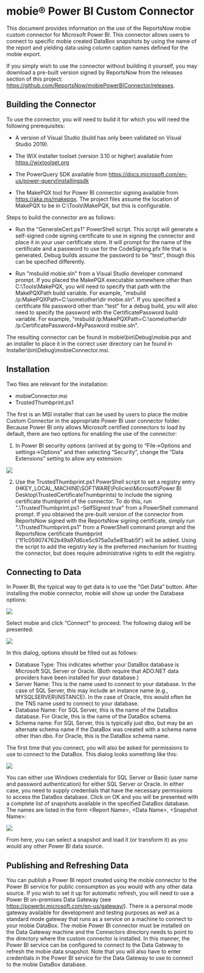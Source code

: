 # mobie® Power BI Custom Connector

This document provides information on the use of the ReportsNow mobie custom connector for Microsoft Power BI. This connector allows users to connect to specific mobie created DataBox snapshots by using the name of the report and yielding data using column caption names defined for the mobie export.

If you simply wish to use the connector without building it yourself, you may download a pre-built version signed by ReportsNow from the releases section of this project:
https://github.com/ReportsNow/mobiePowerBIConnector/releases.

## Building the Connector

To use the connector, you will need to build it for which you will need the following prerequisites:

* A version of Visual Studio (build has only been validated on Visual Studio 2019).

* The WiX installer toolset (version 3.10 or higher) available from https://wixtoolset.org

* The PowerQuery SDK available from https://docs.microsoft.com/en-us/power-query/installingsdk

* The MakePQX tool for Power BI connector signing available from https://aka.ms/makepqx. The project files assume the location of MakePQX to be in C:\Tools\MakePQX, but this is configurable.

Steps to build the connector are as follows:

* Run the "GenerateCert.ps1" PowerShell script. This script will generate a self-signed code signing certificate to use in signing the connector and place it in your user certificate store.
It will prompt for the name of the certificate and a password to use for the CodeSigning.pfx file that is generated. Debug builds assume the password to be "test", though this can be specified differently.

* Run "msbuild mobie.sln" from a Visual Studio developer command prompt. If you placed the MakePQX executable somewhere other than C:\Tools\MakePQX, you will need to specify that path with the MakePQXPath build variable.
For example, "msbuild /p:MakePQXPath=C:\some\other\dir mobie.sln". If you specified a certificate file password other than "test" for a debug build, you will also need to specify the password with the
CertificatePassword build variable. For example, "msbuild /p:MakePQXPath=C:\some\other\dir /p:CertificatePassword=MyPassword mobie.sln".

The resulting connector can be found in mobie\bin\Debug\mobie.pqx and an installer to place it in the correct user directory can be found in Installer\bin\Debug\mobieConnector.msi.

## Installation

Two files are relevant for the installation:

* mobieConnector.msi
* TrustedThumbprint.ps1

The first is an MSI installer that can be used by users to place the mobie Custom Connector in the appropriate Power BI user connector folder. Because Power BI only allows Microsoft certified connectors to load by default, there are two options for enabling the use of the connector:

1)	In Power BI security options (arrived at by going to “File->Options and settings->Options” and then selecting “Security”, change the “Data Extensions” setting to allow any extension:

![](doc/DataExtensions.png)

2)	Use the TrustedThumbprint.ps1 PowerShell script to set a registry entry (HKEY_LOCAL_MACHINE\SOFTWARE\Policies\Microsoft\Power BI Desktop\TrustedCertificateThumbprints) to include the signing certificate thumbprint of the connector. To do this, run ".\TrustedThumbprint.ps1 -SelfSigned true"
    from a PowerShell command prompt. If you obtained the pre-built version of the connector from ReportsNow signed with the ReportsNow signing certificate, simply run ".\TrustedThumbprint.ps1" from a PowerShell command prompt and the
    ReportsNow certificate thumbprint ('1f1c059074762b49a97d6ce5c975a0a5e81bab5f') will be added. Using the script to add the registry key is the preferred mechanism for trusting the connector, but does require administrative rights to edit
    the registry.

## Connecting to Data

In Power BI, the typical way to get data is to use the “Get Data” button. After installing the mobie connector, mobie will show up under the Database options:

![](doc/GetData.png)

Select mobie and click “Connect” to proceed. The following dialog will be presented:

![](doc/DataBoxParameters.png)

In this dialog, options should be filled out as follows:

* Database Type: This indicates whether your DataBox database is Microsoft SQL Server or Oracle. (Both require that ADO.NET data providers have been installed for your database.)
* Server Name: This is the name used to connect to your database. In the case of SQL Server, this may include an instance name (e.g., MYSQLSERVER\INSTANCE). In the case of Oracle, this would often be the TNS name used to connect to your database.
* Database Name: For SQL Server, this is the name of the DataBox database. For Oracle, this is the name of the DataBox schema.
* Schema name: For SQL Server, this is typically just dbo, but may be an alternate schema name if the DataBox was created with a schema name other than dbo. For Oracle, this is the DataBox schema name.

The first time that you connect, you will also be asked for permissions to use to connect to the DataBox. This dialog looks something like this:

![](doc/DataBoxPermissions.png)

You can either use Windows credentials for SQL Server or Basic (user name and password authentication) for either SQL Server or Oracle. In either case, you need to supply credentials that have the necessary permissions to access the DataBox database.
Click on OK and you will be presented with a complete list of snapshots available in the specified DataBox database. The names are listed in the form \<Report Name\>, \<Data Name\>, \<Snapshot Name\>:

![](doc/Navigator.png)

From here, you can select a snapshot and load it (or transform it) as you would any other Power BI data source.

## Publishing and Refreshing Data

You can publish a Power BI report created using the mobie connector to the Power BI service for public consumption as you would with any other data source. If you wish to set it up for automatic refresh, you will need to use a Power BI on-premises Data Gateway (see https://powerbi.microsoft.com/en-us/gateway/). There is a personal mode gateway available for development and testing purposes as well as a standard mode gateway that runs as a service on a machine to connect to your mobie DataBox. The mobie Power BI connector must be installed on the Data Gateway machine and the Connectors directory needs to point to the directory where the custom connector is installed. In this manner, the Power BI service can be configured to connect to the Data Gateway to refresh the mobie data snapshot. Note that you will also have to enter credentials in the Power BI service for the Data Gateway to use to connect to the mobie DataBox database.
